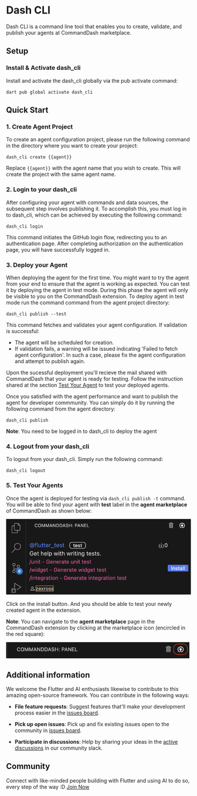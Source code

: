 # Dash CLI

Dash CLI is a command line tool that enables you to create, validate, and publish your agents at CommandDash marketplace. 


## Setup

### Install & Activate dash_cli

Install and activate the dash_cli globally via the pub activate command:

```shell
dart pub global activate dash_cli
```

## Quick Start

### 1. Create Agent Project

To create an agent configuration project, please run the following command in the directory where you want to create your project:

```shell
dash_cli create {{agent}}
```

Replace `{{agent}}` with the agent name that you wish to create. This will create the project with the same agent name.

### 2. Login to your dash_cli

After configuring your agent with commands and data sources, the subsequent step involves publishing it. To accomplish this, you must log in to dash_cli, which can be achieved by executing the following command:

```shell
dash_cli login
```

This command initiates the GitHub login flow, redirecting you to an authentication page. After completing authorization on the authentication page, you will have successfully logged in.

### 3. Deploy your Agent

When deploying the agent for the first time. You might want to try the agent from your end to ensure that the agent is working as expected. You can test it by deploying the agent in test mode. During this phase the agent will only be visible to you on the CommandDash extension. To deploy agent in test mode run the command command from the agent project directory:

```shell
dash_cli publish --test
```

This command fetches and validates your agent configuration. If validation is successful:
- The agent will be scheduled for creation.
- If validation fails, a warning will be issued indicating 'Failed to fetch agent configuration'. In such a case, please fix the agent configuration and attempt to publish again.

Upon the sucessful deployment you'll recieve the mail shared with CommandDash that your agent is ready for testing. Follow the instruction shared at the section [Test Your Agent](#5-test-your-agents) to test your deployed agents.


Once you satisfied with the agent performance and want to publish the agent for developer commmunity. You can simply do it by running the following command from the agent directory:

```shell
dash_cli publish
```

**Note**: You need to be logged in to dash_cli to deploy the agent

### 4. Logout from your dash_cli

To logout from your dash_cli. Simply run the following command:

```shell
dash_cli logout
```

### 5. Test Your Agents

Once the agent is deployed for testing via `dash_cli publish -t` command. You will be able to find your agent with **test** label in the **agent marketplace** of CommandDash as shown below:

[<img src="assets/test-agent-card.png"/>](assets/test-agent-card.png)

Click on the install button. And you should be able to test your newly created agent in the extension.

**Note**: You can navigate to the **agent marketplace** page in the CommandDash extension by clicking at the marketplace icon (encircled in the red square): 

[<img src="assets/marketplace-icon.png" width="500"/>](assets/marketplace-icon.png)

## Additional information

We welcome the Flutter and AI enthusiasts likewise to contribute to this amazing open-source framework. You can contribute in the following ways:

- **File feature requests**: Suggest features that'll make your development process easier in the [issues board](https://github.com/CommandDash/packages/issues).

- **Pick up open issues**: Pick up and fix existing issues open to the community in [issues board](https://github.com/CommandDash/packages/issues).

- **Participate in discussions**: Help by sharing your ideas in the [active discussions](https://join.slack.com/t/welltested-ai/shared_invite/zt-25u09fty8-gaggH9HbmopB~4tialTrlA) in our community slack.


## Community

Connect with like-minded people building with Flutter and using AI to do so, every step of the way :D [Join Now](https://join.slack.com/t/welltested-ai/shared_invite/zt-25u09fty8-gaggH9HbmopB~4tialTrlA)